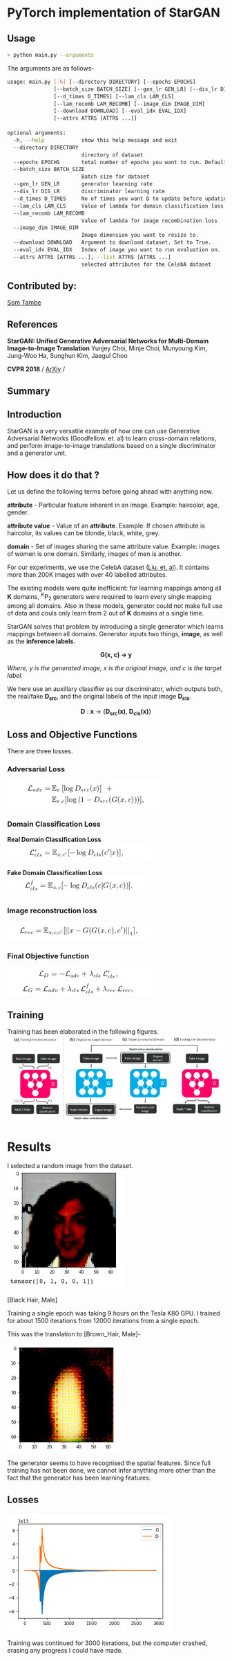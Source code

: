 # PyTorch implementation of StarGAN
## Usage
```bash
> python main.py --arguments
```
The arguments are as follows-
```bash
usage: main.py [-h] [--directory DIRECTORY] [--epochs EPOCHS]
               [--batch_size BATCH_SIZE] [--gen_lr GEN_LR] [--dis_lr DIS_LR]
               [--d_times D_TIMES] [--lam_cls LAM_CLS]
               [--lam_recomb LAM_RECOMB] [--image_dim IMAGE_DIM]
               [--download DOWNLOAD] [--eval_idx EVAL_IDX]
               [--attrs ATTRS [ATTRS ...]]

optional arguments:
  -h, --help            show this help message and exit
  --directory DIRECTORY
                        directory of dataset
  --epochs EPOCHS       total number of epochs you want to run. Default: 20
  --batch_size BATCH_SIZE
                        Batch size for dataset
  --gen_lr GEN_LR       generator learning rate
  --dis_lr DIS_LR       discriminator learning rate
  --d_times D_TIMES     No of times you want D to update before updating G
  --lam_cls LAM_CLS     Value of lambda for domain classification loss
  --lam_recomb LAM_RECOMB
                        Value of lambda for image recombination loss
  --image_dim IMAGE_DIM
                        Image dimension you want to resize to.
  --download DOWNLOAD   Argument to download dataset. Set to True.
  --eval_idx EVAL_IDX   Index of image you want to run evaluation on.
  --attrs ATTRS [ATTRS ...], --list ATTRS [ATTRS ...]
                        selected attributes for the CelebA dataset
```

## Contributed by:
[Som Tambe](https://github.com/SomTambe)

## References
**StarGAN: Unified Generative Adversarial Networks for Multi-Domain Image-to-Image Translation** Yunjey Choi, Minje Choi, Munyoung Kim, Jung-Woo Ha, Sunghun Kim, Jaegul Choo

**CVPR 2018** / [ArXiv](https://arxiv.org/abs/1711.09020) /

## Summary
## Introduction
StarGAN is a very versatile example of how one can use Generative Adversarial Networks (Goodfellow. et. al) to learn cross-domain relations, and perform image-to-image translations based on a single discriminator and a generator unit.

## How does it do that ?
Let us define the following terms before going ahead with anything new.

**attribute** - Particular feature inherent in an image. Example: haircolor, age, gender.

**attribute value** - Value of an **attribute**. Example: If chosen attribute is haircolor, its values can be blonde, black, white, grey.

**domain** - Set of images sharing the same attribute value. Example: images of women is one domain. Similarly, images of men is another.

For our experiments, we use the CelebA dataset ([Liu. et. al](http://mmlab.ie.cuhk.edu.hk/projects/CelebA.html)). It contains more than 200K images with over 40 labelled attributes.

The existing models were quite inefficient: for learning mappings among all **K** domains, <sup>K</sup>P<sub>2</sub> generators were required to learn every single mapping among all domains. Also in these models, generator could not make full use of data and couls only learn from 2 out of **K** domains at a single time.

StarGAN solves that problem by introducing a single generator which learns mappings between all domains. Generator inputs two things, **image**, as well as the **inference labels**. 

<p style="text-align: center;"> <b>G(x, c) → y </b></p>

<i>Where, y is the generated image, x is the original image, and c is the target label. </i>

We here use an auxillary classifier as our discriminator, which outputs both, the real/fake **D<sub>src</sub>**, and the original labels of the input image **D<sub>cls</sub>**.

<p style="text-align: center;"><b>D</b> : <b>x</b> → {<b>D<sub>src</sub>(x)</b>, <b>D<sub>cls</sub>(x)</b>}</p>

## Loss and Objective Functions

There are three losses.
### Adversarial Loss
![adversarial](assets/adversarial.png)
### Domain Classification Loss
**Real Domain Classification Loss**
![real domain](assets/realdomain.png)

**Fake Domain Classification Loss**
![fake domain](assets/fakedomain.png)

### Image reconstruction loss
![reconstruction](assets/reconst.png)

### Final Objective function
![finalobj](assets/finalobj.png)

## Training 
Training has been elaborated in the following figures.
![training](assets/training.png)

# Results
I selected a random image from the dataset.
![original](assets/original.png)
 
[Black Hair, Male]

Training a single epoch was taking 9 hours on the Tesla K80 GPU. I trained for about 1500 iterations from 12000 iterations from a single epoch.

This was the translation to [Brown_Hair, Male]-

![gen](assets/rendered.png)

The generator seems to have recognised the spatial features. Since full training has not been done, we cannot infer anything more other than the fact that the generator has been learning features.

## Losses

![losses](assets/losses.png)

Training was continued for 3000 iterations, but the computer crashed, erasing any progress I could have made.
